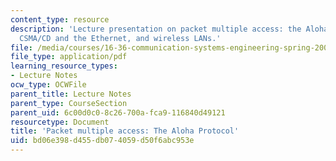 ```yaml
---
content_type: resource
description: 'Lecture presentation on packet multiple access: the Aloha protocol,
  CSMA/CD and the Ethernet, and wireless LANs.'
file: /media/courses/16-36-communication-systems-engineering-spring-2009/bd06e398d455db074059d50f6abc953e_MIT16_36s09_lec21_22.pdf
file_type: application/pdf
learning_resource_types:
- Lecture Notes
ocw_type: OCWFile
parent_title: Lecture Notes
parent_type: CourseSection
parent_uid: 6c00d0c0-8c26-700a-fca9-116840d49121
resourcetype: Document
title: 'Packet multiple access: The Aloha Protocol'
uid: bd06e398-d455-db07-4059-d50f6abc953e
---
```

